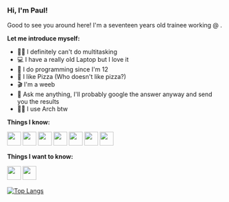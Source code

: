 ### Hi, I'm Paul!

Good to see you around here! I'm a seventeen years old trainee working @ .

**Let me introduce myself:**

- 🤹‍♂️ I definitely can't do multitasking
- 💻 I have a really old Laptop but I love it
- 👶 I do programming since I'm 12
- 🍕 I like Pizza (Who doesn't like pizza?)
- 🎬 I'm a weeb
- 💬 Ask me anything, I'll probably google the answer anyway and send you the results
- 👨‍💻 I use Arch btw


**Things I know:**

<!-- Icons are from https://icon-icons.com/pack/Devicon/2415 -->
<p>
    <img height="32" width="32" src="https://icon-icons.com/icons2/2415/PNG/64/python_original_logo_icon_146381.png"/>
    <img height="32" width="32" src="https://icon-icons.com/icons2/2415/PNG/64/java_original_logo_icon_146458.png"/>
    <img height="32" width="32" src="https://icon-icons.com/icons2/2415/PNG/64/html_plain_logo_icon_146475.png"/>
    <img height="32" width="32" src="https://icon-icons.com/icons2/2415/PNG/64/css_plain_logo_icon_146573.png"/>
    <img height="32" width="32" src="https://icon-icons.com/icons2/2415/PNG/64/git_original_logo_icon_146509.png"/>
    <img height="32" width="32" src="https://icon-icons.com/icons2/2415/PNG/64/docker_original_logo_icon_146556.png"/>
    <img height="32" width="32" src="https://icon-icons.com/icons2/1381/PNG/64/distributorlogoarchlinux_94330.png">
</p>


**Things I want to know:**

<p>
    <img height="32" width="32" src="https://icon-icons.com/icons2/2415/PNG/64/javascript_original_logo_icon_146455.png"/>
    <img height="32" width="32" src="https://icon-icons.com/icons2/2415/PNG/64/c_original_logo_icon_146611.png"/>
</p>



[![Top Langs](https://github-readme-stats.vercel.app/api/top-langs/?username=TheCoder777&theme=tokyonight&layout=compact&bg_color=30,ffb355,b561ff&title_color=3262e4&text_color=fff)](https://github.com/TheCoder777)
